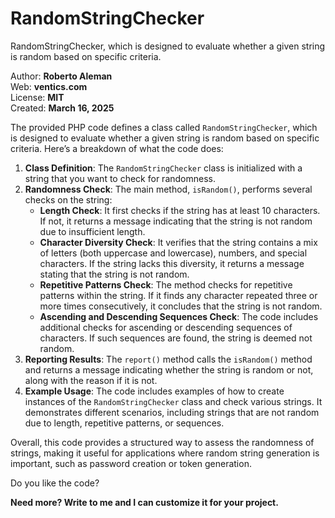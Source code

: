 # RandomStringChecker
RandomStringChecker, which is designed to evaluate whether a given string is random based on specific criteria.

Author: <b>Roberto Aleman</b><br/>
Web: <b>ventics.com</b><br/>
License: <b>MIT</b><br/>
Created: <b>March 16, 2025</b><br/>

<span class="">The provided PHP code defines a class called <code translate="no">RandomStringChecker</code>, which is designed to evaluate whether a given string is random based on specific criteria. Here’s a breakdown of what the code does:</span>
<ol class="">
 	<li class=""><span class=""><strong>Class Definition</strong>: The <code translate="no">RandomStringChecker</code> class is initialized with a string that you want to check for randomness.</span></li>
 	<li class=""><span class=""><strong>Randomness Check</strong>: The main method, <code translate="no">isRandom()</code>, performs several checks on the string:</span>
<ul class="">
 	<li class=""><strong>Length Check</strong>: It first checks if the string has at least 10 characters. If not, it returns a message indicating that the string is not random due to insufficient length.</li>
 	<li class=""><strong>Character Diversity Check</strong>: It verifies that the string contains a mix of letters (both uppercase and lowercase), numbers, and special characters. If the string lacks this diversity, it returns a message stating that the string is not random.</li>
 	<li class=""><strong>Repetitive Patterns Check</strong>: The method checks for repetitive patterns within the string. If it finds any character repeated three or more times consecutively, it concludes that the string is not random.</li>
 	<li class=""><strong>Ascending and Descending Sequences Check</strong>: The code includes additional checks for ascending or descending sequences of characters. If such sequences are found, the string is deemed not random.</li>
</ul>
</li>
 	<li class=""><span class=""><strong>Reporting Results</strong>: The <code translate="no">report()</code> method calls the <code translate="no">isRandom()</code> method and returns a message indicating whether the string is random or not, along with the reason if it is not.</span></li>
 	<li class=""><span class=""><strong>Example Usage</strong>: The code includes examples of how to create instances of the <code translate="no">RandomStringChecker</code> class and check various strings. It demonstrates different scenarios, including strings that are not random due to length, repetitive patterns, or sequences.</span></li>
</ol>
<span class="">Overall, this code provides a structured way to assess the randomness of strings, making it useful for applications where random string generation is important, such as password creation or token generation.</span>

<p>Do you like the code?</p>
<p><b>Need more? Write to me and I can customize it for your project.</b></p>

